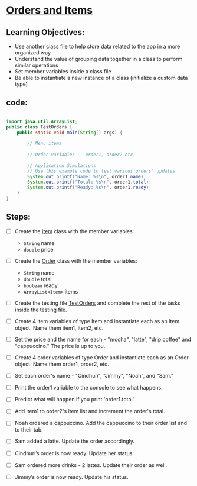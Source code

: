 # [Orders and Items](https://login.codingdojo.com/m/315/9380/63311)

## Learning Objectives:

- Use another class file to help store data related to the app in a more organized way
- Understand the value of grouping data together in a class to perform similar operations
- Set member variables inside a class file
- Be able to instantiate a new instance of a class (initialize a custom data type)

## code:

```java

import java.util.ArrayList;
public class TestOrders {
    public static void main(String[] args) {
    
        // Menu items
    
        // Order variables -- order1, order2 etc.
    
        // Application Simulations
        // Use this example code to test various orders' updates
        System.out.printf("Name: %s\n", order1.name);
        System.out.printf("Total: %s\n", order1.total);
        System.out.printf("Ready: %s\n", order1.ready);
    }
}

```

## Steps:

- [ ] Create the [Item]() class with the member variables: 
  -  `String` name 
  -  `double` price
 
- [ ] Create the [Order]() class with the member variables:
  - `String` name
  - `double` total
  - `boolean` ready
  - `ArrayList<Item>` items

- [ ] Create the testing file [TestOrders]() and complete the rest of the tasks inside the testing file.
- [ ] Create 4 item variables of type Item and instantiate each as an Item object. Name them item1, item2, etc.
- [ ] Set the price and the name for each - "mocha", "latte", "drip coffee" and "cappuccino." The price is up to you.
- [ ] Create 4 order variables of type Order and instantiate each as an Order object. Name them order1, order2, etc.
- [ ] Set each order's name - "Cindhuri", "Jimmy", "Noah", and "Sam."
- [ ] Print the order1 variable to the console to see what happens.
- [ ] Predict what will happen if you print 'order1.total'.
- [ ] Add item1 to order2's item list and increment the order's total.
- [ ] Noah ordered a cappuccino. Add the cappuccino to their order list and to their tab.
- [ ] Sam added a latte. Update the order accordingly.
- [ ] Cindhuri’s order is now ready. Update her status.
- [ ] Sam ordered more drinks - 2 lattes. Update their order as well.
- [ ] Jimmy’s order is now ready. Update his status.

